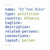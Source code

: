 ```yaml
---
name: "Et’hem Ruka"
type: politician
country: Albania
tagline:
description:
related-persons:
connections:
layout: person
---
```

